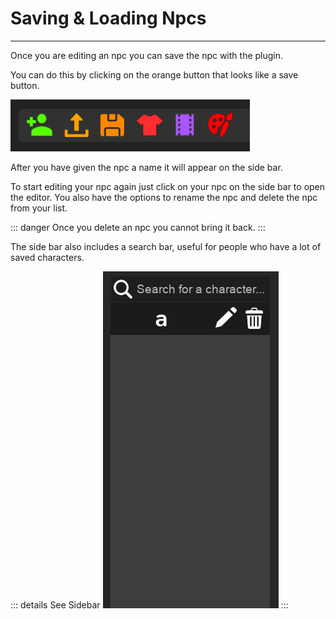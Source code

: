 # Saving & Loading Npcs
<hr>

Once you are editing an npc you can save the npc with the plugin.

You can do this by clicking on the orange button that looks like a save button.

![image](/assets/tutorialAssets/TopBarImage.png)

After you have given the npc a name it will appear on the side bar.

To start editing your npc again just click on your npc on the side bar to open the editor.
You also have the options to rename the npc and delete the npc from your list.

::: danger
Once you delete an npc you cannot bring it back.
:::

The side bar also includes a search bar, useful for people who have a lot of saved characters.

::: details See Sidebar
![image](/assets/tutorialAssets/SideBar.png)
:::
